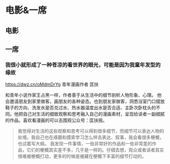 # 电影&一席

## 电影

## 一席

### 我很小就形成了一种苍凉的看世界的眼光，可能是因为我童年发型的缘故

https://dwz.cn/oMdmDrYg
青年漫画作者 匡扶

和青年小说作家王占黑一样，作者善于从生活中的细节剖析人物形象、心理。
他会邀请朋友到家里做客，画朋友的各种姿态。也到朋友家做客，洞悉浴室门口摆放鞋子的方向、洗发水是否兑过水、热水器温度出水是否合适、主卧次卧枕头的不同。他把自己对生活的细致观察和思考融入自己的漫画素材，呈现给读者一副细腻的作品。喜欢看漫画的可以去围观公众号：匡扶摇。

>我觉得对生活的这些观察和思考可以得到很多细节，而细节可以表达人物的处境。我自己也在琢磨和摸索学习怎么样去表达、叙事，我会看很多梗概，也试着写大纲。
>我发现一件事情，一些非常好的作品和一些非常差的作品，它们的梗概其实差不多，几乎是一样的。仔细去想，观众或者读者其实很难被梗概打动，更多的时候是被藏在梗概下丰富的细节打动的。

